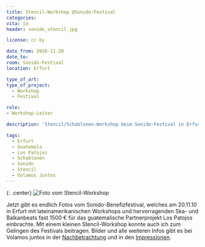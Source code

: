 ```yaml
---
title: Stencil-Workshop @Sonido-Festival
categories:
vita: ja
header: sonido_stencil.jpg

license: cc-by

date_from: 2010-11-20
date_to: 
room: Sonido-Festival
location: Erfurt

type_of_art: 
type_of_project:
  - Workshop
  - Festival

role:
- Workshop-Leiter

description: 'Stencil/Schablonen-Workshop beim Sonido-Festival in Erfurt'

tags:
  - Erfurt
  - Guatemala
  - Los Patojos
  - Schablonen
  - Sonido
  - Stencil
  - Volamos Juntos
---
```


{: .center}
![Foto vom Stencil-Workshop]({{site.imgpath}}/sonido_stencil_web.jpg)

Jetzt gibt es endlich Fotos vom Sonido-Benefizfestival, welches am 20.11.10 in Erfurt mit lateinamerikanischen Workshops und hervorragenden Ska- und Balkanbeats fast 1500 € für das guatemalische Partnerprojekt Los Patojos einbrachte. Mit einem kleinen Stencil-Workshop konnte auch ich zum Gelingen des Festivals beitragen. Bilder und alle weiteren Infos gibt es bei Volamos juntos in der [Nachbetrachtung][1] und in den [Impressionen][2].

 [1]: https://volamosjuntos.wordpress.com/2010/11/24/eso-pues-fue-el-sonido-das-wars-also/
 [2]: https://volamosjuntos.wordpress.com/2010/11/25/sonido-impressionen/